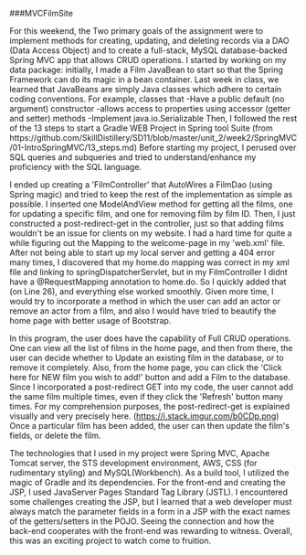 ###MVCFilmSite

<p>For this weekend, the Two primary goals of the assignment were to implement methods for creating, updating, and deleting records via a DAO (Data Access Object) and to create a full-stack, MySQL database-backed Spring MVC app that allows CRUD operations. I started by working on my data package: initially, I made a Film JavaBean to start so that the  Spring Framework can do its magic in a bean container. Last week in class, we learned that JavaBeans are simply Java classes which adhere to certain coding conventions. For example, classes that
                     -Have a public default (no argument) constructor
                     -allows access to properties using accessor (getter and setter) methods
                     -Implement java.io.Serializable
Then, I followed the rest of the 13 steps to start a Gradle WEB Project in Spring tool Suite (from https://github.com/SkillDistillery/SD11/blob/master/unit_2/week2/SpringMVC/01-IntroSpringMVC/13_steps.md) Before starting my project, I perused over SQL queries and subqueries and tried to understand/enhance my proficiency with the SQL language.  </p>

  I ended up creating a 'FilmController' that AutoWires a FilmDao (using Spring magic) and tried to keep the rest of the implementation as simple as possible. I inserted one ModelAndView method for getting all the films, one for updating a specific film, and one for removing film by film ID. Then, I just constructed a post-redirect-get in the controller, just so that adding films wouldn't be an issue for clients on my website. I had a hard time for quite a while figuring out the Mapping to the welcome-page in my 'web.xml' file. After not being able to start up my local server and getting a 404 error many times, I discovered that my home.do mapping was correct in my xml file and linking to springDispatcherServlet, but in my FilmController I didnt have a @RequestMapping annotation to home.do. So I quickly added that (on Line 26), and everything else worked smoothly. Given more time, I would try to incorporate a method in which the user can add an actor or remove an actor from a film, and also I would have tried to beautify the home page with better usage of Bootstrap. 
  
  
  In this program, the user does have the capability of Full CRUD operations. One can view all the list of films in the home page, and then from there, the user can decide whether to Update an existing film in the database, or to remove it completely. Also, from the home page, you can click the 'Click here for NEW film you wish to add!' button and add a Film to the database. Since I incorporated a post-redirect GET into my code, the user cannot add the same film multiple times, even if they click the 'Refresh' button many times. For my comprehension purposes, the post-redirect-get is explained visually and very precisely here. (https://i.stack.imgur.com/b0CDp.png)   Once a particular film has been added, the user can then update the film's fields, or delete the film.  
  
  The technologies that I used in my project were Spring MVC, Apache Tomcat server,  the STS development environment, AWS, CSS (for rudimentary styling) and MySQL(Workbench). As a build tool, I utilized the magic of Gradle and its dependencies. For the front-end and creating the JSP, I used JavaServer Pages Standard Tag Library (JSTL). I encountered some challenges creating the JSP, but I learned that a web developer must always match the parameter fields in a form in a JSP with the exact names of the getters/setters in the POJO. Seeing the connection and how the back-end cooperates with the front-end was rewarding to witness. Overall, this was an exciting project to watch come to fruition.  


